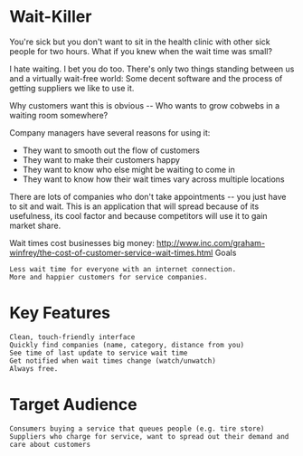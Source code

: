 # Wait-Killer

You're sick but you don't want to sit in the health clinic with other sick people for two hours. What if you knew when the wait time was small?

I hate waiting. I bet you do too. There's only two things standing between us and a virtually wait-free world: Some decent software and the process of getting suppliers we like to use it.

Why customers want this is obvious -- Who wants to grow cobwebs in a waiting room somewhere?

Company managers have several reasons for using it:

* They want to smooth out the flow of customers
* They want to make their customers happy
* They want to know who else might be waiting to come in
* They want to know how their wait times vary across multiple locations

There are lots of companies who don't take appointments -- you just have to sit and wait. This is an application that will spread because of its usefulness, its cool factor and because competitors will use it to gain market share.

Wait times cost businesses big money: http://www.inc.com/graham-winfrey/the-cost-of-customer-service-wait-times.html
Goals

    Less wait time for everyone with an internet connection.
    More and happier customers for service companies.

# Key Features

    Clean, touch-friendly interface
    Quickly find companies (name, category, distance from you)
    See time of last update to service wait time
    Get notified when wait times change (watch/unwatch)
    Always free.

# Target Audience

    Consumers buying a service that queues people (e.g. tire store)
    Suppliers who charge for service, want to spread out their demand and care about customers
